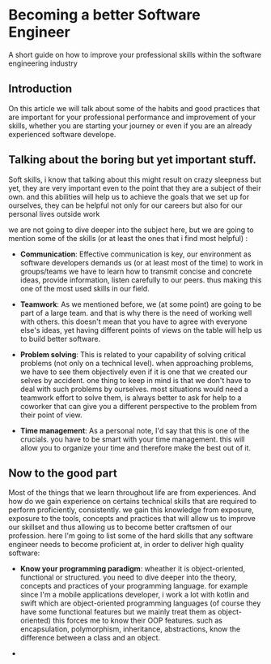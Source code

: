 # Becoming a better Software Engineer

  A short guide on how to improve your professional skills within the software engineering industry

## Introduction
  
  On this article we will talk about some of the habits and good practices that are important for your professional performance and improvement of your skills, whether you are starting your journey or even if you are an already experienced software develope.
  
## Talking about the boring but yet important stuff.

  Soft skills, i know that talking about this might result on crazy sleepness but yet, they are very important even to the point that they are a subject of their own. and this abilities will help us to achieve the goals that we set up for ourselves, they can be helpful not only for our careers but also for our personal lives outside work
  
  we are not going to dive deeper into the subject here, but we are going to mention some of the skills (or at least the ones that i find most helpful) :
  
  - **Communication**: Effective communication is key, our environment as software developers demands us (or at least most of the time) to work in groups/teams we have to learn how to transmit concise and concrete ideas, provide information, listen carefully to our peers. thus making this one of the most used skills in our field. 
  
  - **Teamwork**: As we mentioned before, we (at some point) are going to be part of a large team. and that is why there is the need of working well with others. this doesn't mean that you have to agree with everyone else's ideas, yet having different points of views on the table will help us to build better software.

  - **Problem solving**: This is related to your capability of solving critical problems (not only on a technical level). when approaching problems, we have to see them objectively even if it is one that we created our selves by accident. one thing to keep in mind is that we don't have to deal with such problems by ourselves. most situations would need a teamwork effort to solve them, is always better to ask for help to a coworker that can give you a different perspective to the problem from their point of view.

  - **Time management**: As a personal note, I'd say that this is one of the crucials. you have to be smart with your time management. this will allow you to organize your time and therefore make the best out of it.


## Now to the good part

  Most of the things that we learn throughout life are from experiences. And how do we gain experience on certains technical skills that are required to perform proficiently, consistently. we gain this knowledge from exposure, exposure to the tools, concepts and practices that will allow us to improve our skillset and thus allowing us to become better craftsmen of our profession. here I'm going to list some of the hard skills that any software engineer needs to become proficient at, in order to deliver high quality software:
  
  * **Know your programming paradigm**: wheather it is object-oriented, functional or structured. you need to dive deeper into the theory, concepts and practices of your programming language. for example since I'm a mobile applications developer, i work a lot with kotlin and swift which are object-oriented programming languages (of course they have some functional features but we mainly treat them as object-oriented) this forces me to know their OOP features. such as encapsulation, polymorphism, inheritance, abstractions, know the difference between a class and an object.
  
  *
